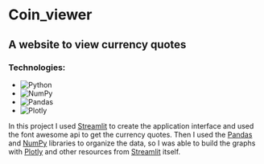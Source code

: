 # Coin_viewer

## A website to view currency quotes

### Technologies:

-    ![Python](https://img.shields.io/badge/Python-59D8D8?style=for-the-badge&logo=python)
-    ![NumPy](https://img.shields.io/badge/NumPy-013243?style=for-the-badge&logo=NumPy&logoColor=blue)
-    ![Pandas](https://img.shields.io/badge/Pandas-150458?style=for-the-badge&logo=Pandas&logoColor=blue)
-    ![Plotly](https://img.shields.io/badge/Plotly-3F4F75?style=for-the-badge&logo=Plotly&logoColor=green)

In this project I used <a href="https://streamlit.io/">Streamlit</a> to create the application interface and used the font awesome api to get the currency quotes. Then I used the <a href="https://pandas.pydata.org/">Pandas</a> and <a href="https://numpy.org/pt/">NumPy</a> libraries to organize the data, so I was able to build the graphs with <a href="https://plotly.com/">Plotly</a> and other resources from <a href="https://streamlit.io/">Streamlit</a> itself.